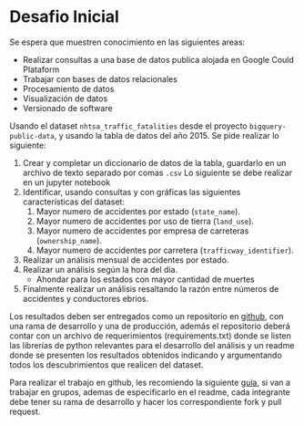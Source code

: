 # Desafio Inicial

Se espera que muestren conocimiento en las siguientes areas:

- Realizar consultas a una base de datos publica alojada en Google Could Plataform
- Trabajar con bases de datos relacionales
- Procesamiento de datos
- Visualización de datos
- Versionado de software

Usando el dataset `nhtsa_traffic_fatalities` desde el proyecto `bigquery-public-data`, y usando la tabla de datos del año 2015. Se pide realizar lo siguiente:

1. Crear y completar un diccionario de datos de la tabla, guardarlo en un archivo de texto separado por comas `.csv` 
Lo siguiente se debe realizar en un jupyter notebook
2. Identificar, usando consultas y con gráficas las siguientes características del dataset: 
   1. Mayor numero de accidentes por estado (`state_name`).
   2. Mayor numero de accidentes por uso de tierra (`land_use`).
   3. Mayor numero de accidentes por empresa de carreteras (`ownership_name`).
   4. Mayor numero de accidentes por carretera (`trafficway_identifier`).
3. Realizar un análisis mensual de accidentes por estado. 
4. Realizar un análisis según la hora del dia. 
   - Ahondar para los estados con mayor cantidad de muertes
5. Finalmente realizar un análisis resaltando la razón entre números de accidentes y conductores ebrios. 

Los resultados deben ser entregados como un repositorio en [github](https://github.com), con una rama de desarrollo  y una de producción, además el repositorio deberá contar con un archivo de requerimientos (requirements.txt) donde se listen las librerías de python relevantes para el desarrollo del análisis y un readme donde se presenten los resultados obtenidos indicando y argumentando todos los descubrimientos que realicen del dataset. 

Para realizar el trabajo en github, les recomiendo la siguiente [guía](https://david-estevez.gitbooks.io/the-git-the-bad-and-the-ugly/content/es/buenas-practicas-al-trabajar-con-git.html), si van a trabajar en grupos, ademas de especificarlo en el readme, cada integrante debe tener su rama de desarrollo y hacer los correspondiente fork y pull request.

